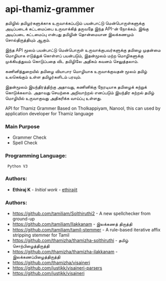 # api-thamiz-grammer
தமிழில் தமிழர்களுக்காக உருவாக்கப்படும் பயன்பாட்டு மென்பொருள்களுக்கு அடிப்படைக் கட்டமைப்பை உருவாக்கித் தருவதே இந்த   API-ன் நோக்கம். இங்கு அடிப்படை கட்டமைப்பு என்பது தமிழின் தொன்மையான இலக்கணமும் சொல்திருத்தியும் ஆகும்.

இந்த API மூலம் பயன்பாட்டு மென்பொருள் உருவாக்குபவர்களுக்கு தமிழை முதன்மை மொழியாக எடுத்துக் கொள்ளப் பயன்படும், இதன்மூலம் மற்ற மொழிகளுக்கு முக்கியத்துவம் கொடுப்பதை விட தமிழிலே அதிகம் கவனம் செலுத்தலாம்.

கணினித்துறையில் தமிழை வியாபார மொழியாக உருவாக்குவதன் மூலம் தமிழ் உலகெங்கும் உள்ள தமிழர்களிடம் பரவும்.

இதன்மூலம் இயந்திரத்திற்கு அதாவது, கணினிக்கு நேரடியாக தமிழைக் கற்றுக் கொடுக்கலாம். அதாவது செயற்கை அறிவாற்றல்  எனப்படும் இயந்திர கற்றல் தமிழ் மொழியில் உருவாகுவது அதிகரிக்க வாய்ப்பு உள்ளது.

API for Thamiz Grammer Based on Tholkappiyam, Nanool, this can used by application developer for Thamiz language

### Main Purpose
* Grammer Check
* Spell Check

### Programming Language:
``` Python V3```

### Authors:
* **Ethiraj K** - *Initial work* - [ethirajit](https://github.com/ethirajit)

### Authors:
* https://github.com/tamiliam/Solthiruthi2 - A new spellchecker from ground-up
* https://github.com/tamiliam/Ilakkanam - இலக்கணத் திருத்தி
* https://github.com/tamiliam/tamil-stemmer - A rule-based iterative affix stripping stemmer for Tamil
* https://github.com/thamizha/thamizha-solthiruthi - தமிழ் சொற்பிழைத்திருத்தி
* https://github.com/thamizha/thamizha-ilakkanam - இலக்கணப்பிழைத்திருத்தி
* https://github.com/thamizha/visaineri
* https://github.com/justjkk/visaineri-parsers
* https://github.com/justjkk/visaineri
